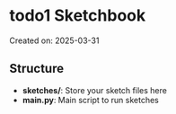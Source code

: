 # todo1 Sketchbook

Created on: 2025-03-31

## Structure

- **sketches/**: Store your sketch files here
- **main.py**: Main script to run sketches

